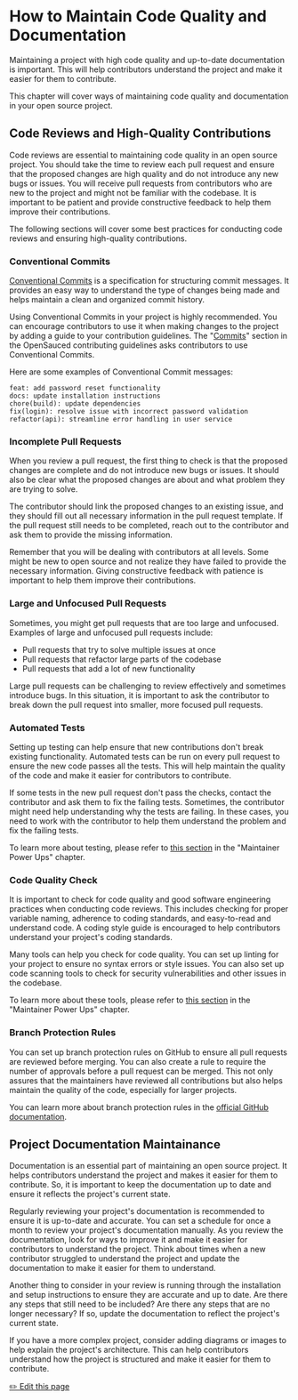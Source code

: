 # How to Maintain Code Quality and Documentation

Maintaining a project with high code quality and up-to-date documentation is important. This will help contributors understand the project and make it easier for them to contribute.

This chapter will cover ways of maintaining code quality and documentation in your open source project.

## Code Reviews and High-Quality Contributions

Code reviews are essential to maintaining code quality in an open source project. You should take the time to review each pull request and ensure that the proposed changes are high quality and do not introduce any new bugs or issues. You will receive pull requests from contributors who are new to the project and might not be familiar with the codebase. It is important to be patient and provide constructive feedback to help them improve their contributions.

The following sections will cover some best practices for conducting code reviews and ensuring high-quality contributions.

### Conventional Commits

[Conventional Commits](https://www.conventionalcommits.org/en/v1.0.0/) is a specification for structuring commit messages. It provides an easy way to understand the type of changes being made and helps maintain a clean and organized commit history.

Using Conventional Commits in your project is highly recommended. You can encourage contributors to use it when making changes to the project by adding a guide to your contribution guidelines. The "[Commits](https://docs.opensauced.pizza/contributing/introduction-to-contributing/#commits)" section in the OpenSauced contributing guidelines asks contributors to use Conventional Commits.

Here are some examples of Conventional Commit messages:

```
feat: add password reset functionality
docs: update installation instructions
chore(build): update dependencies
fix(login): resolve issue with incorrect password validation
refactor(api): streamline error handling in user service
```

### Incomplete Pull Requests

When you review a pull request, the first thing to check is that the proposed changes are complete and do not introduce new bugs or issues. It should also be clear what the proposed changes are about and what problem they are trying to solve.

The contributor should link the proposed changes to an existing issue, and they should fill out all necessary information in the pull request template. If the pull request still needs to be completed, reach out to the contributor and ask them to provide the missing information.

Remember that you will be dealing with contributors at all levels. Some might be new to open source and not realize they have failed to provide the necessary information. Giving constructive feedback with patience is important to help them improve their contributions.

### Large and Unfocused Pull Requests

Sometimes, you might get pull requests that are too large and unfocused. Examples of large and unfocused pull requests include:

- Pull requests that try to solve multiple issues at once
- Pull requests that refactor large parts of the codebase
- Pull requests that add a lot of new functionality

Large pull requests can be challenging to review effectively and sometimes introduce bugs. In this situation, it is important to ask the contributor to break down the pull request into smaller, more focused pull requests.

### Automated Tests

Setting up testing can help ensure that new contributions don't break existing functionality. Automated tests can be run on every pull request to ensure the new code passes all the tests. This will help maintain the quality of the code and make it easier for contributors to contribute.

If some tests in the new pull request don't pass the checks, contact the contributor and ask them to fix the failing tests. Sometimes, the contributor might need help understanding why the tests are failing. In these cases, you need to work with the contributor to help them understand the problem and fix the failing tests.

To learn more about testing, please refer to [this section](maintainer-powerups.md#testing) in the "Maintainer Power Ups" chapter.

### Code Quality Check

It is important to check for code quality and good software engineering practices when conducting code reviews. This includes checking for proper variable naming, adherence to coding standards, and easy-to-read and understand code. A coding style guide is encouraged to help contributors understand your project's coding standards.

Many tools can help you check for code quality. You can set up linting for your project to ensure no syntax errors or style issues. You can also set up code scanning tools to check for security vulnerabilities and other issues in the codebase.

To learn more about these tools, please refer to [this section](maintainer-powerups.md#code-scanning-tools) in the "Maintainer Power Ups" chapter.

### Branch Protection Rules

You can set up branch protection rules on GitHub to ensure all pull requests are reviewed before merging. You can also create a rule to require the number of approvals before a pull request can be merged. This not only assures that the maintainers have reviewed all contributions but also helps maintain the quality of the code, especially for larger projects.

You can learn more about branch protection rules in the [official GitHub documentation](https://docs.github.com/en/repositories/configuring-branches-and-merges-in-your-repository/managing-protected-branches/managing-a-branch-protection-rule#about-branch-protection-rules).

## Project Documentation Maintainance

Documentation is an essential part of maintaining an open source project. It helps contributors understand the project and makes it easier for them to contribute. So, it is important to keep the documentation up to date and ensure it reflects the project's current state.

Regularly reviewing your project's documentation is recommended to ensure it is up-to-date and accurate. You can set a schedule for once a month to review your project's documentation manually. As you review the documentation, look for ways to improve it and make it easier for contributors to understand the project. Think about times when a new contributor struggled to understand the project and update the documentation to make it easier for them to understand.

Another thing to consider in your review is running through the installation and setup instructions to ensure they are accurate and up to date. Are there any steps that still need to be included? Are there any steps that are no longer necessary? If so, update the documentation to reflect the project's current state.

If you have a more complex project, consider adding diagrams or images to help explain the project's architecture. This can help contributors understand how the project is structured and make it easier for them to contribute.

<footer>
  <a href="https://github.com/open-sauced/intro/blob/main/docs/becoming-a-maintainer/maintaining-code-quality.md">✏️ Edit this page</a>
</footer>
